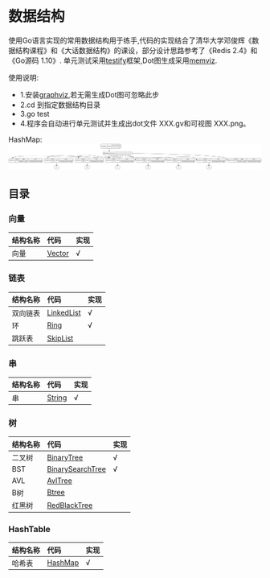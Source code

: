 # 数据结构
使用Go语言实现的常用数据结构用于练手,代码的实现结合了清华大学邓俊辉《数据结构课程》和《大话数据结构》的课设，部分设计思路参考了《Redis 2.4》和《Go源码 1.10》.
单元测试采用[testify](github.com/stretchr/testify/assert)框架,Dot图生成采用[memviz](github.com/bradleyjkemp/memviz).

使用说明:

+ 1.安装[graphviz](http://www.graphviz.org/),若无需生成Dot图可忽略此步
+ 2.cd 到指定数据结构目录
+ 3.go test 
+ 4.程序会自动进行单元测试并生成出dot文件 XXX.gv和可视图 XXX.png。

HashMap:
![HashMap](./hashmap/HashMap.png)



## 目录
### 向量
结构名称|代码|实现
:-|:-|:-
向量|[Vector](./vector)|√|

### 链表
结构名称|代码|实现
:-|:-|:-
双向链表|[LinkedList](./lists/LinkedList)|√|
环|[Ring](./lists/Ring)|√|
跳跃表|[SkipList](./lists/SkipList)||

### 串
结构名称|代码|实现
:-|:-|:-
串|[String](./strings)|√|

### 树
结构名称|代码|实现
:-|:-|:-
二叉树|[BinaryTree](./trees/BinaryTree)|√|
BST|[BinarySearchTree](./trees/BinarySearchTree)|√|
AVL|[AvlTree](./trees/AvlTree)||
B树|[Btree](./trees/Btree)||
红黑树|[RedBlackTree](./trees/RedBlackTree)||

### HashTable
结构名称|代码|实现
:-|:-|:-
哈希表|[HashMap](./hashmap)|√|

